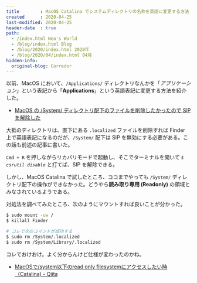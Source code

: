 ```yaml
---
title        : MacOS Catalina でシステムディレクトリの名称を英語に変更する方法
created      : 2020-04-25
last-modified: 2020-04-25
header-date  : true
path:
  - /index.html Neo's World
  - /blog/index.html Blog
  - /blog/2020/index.html 2020年
  - /blog/2020/04/index.html 04月
hidden-info:
  original-blog: Corredor
---
```


以前、MacOS において、`/Applications/` ディレクトリなんかを「*アプリケーション*」という表記から「**Applications**」という英語表記に変更する方法を紹介した。

- [MacOS の /System/ ディレクトリ配下のファイルを削除したかったので SIP を解除した](/blog/2019/07/03-01.html)

大抵のディレクトリは、直下にある `.localized` ファイルを削除すれば Finder 上で英語表記になるのだが、`/System/` 配下は SIP を無効にする必要がある。この話も前述の記事に書いた。

`Cmd + R` を押しながらリカバリモードで起動し、そこでターミナルを開いて *`$ csrutil disable`* と打てば、SIP を解除できる。

しかし、MacOS Catalina で試したところ、ココまでやっても `/System/` ディレクトリ配下の操作ができなかった。どうやら**読み取り専用 (Readonly)** の領域とみなされているようである。

対処法を調べてみたところ、次のようにマウントすれば良いことが分かった。

```bash
$ sudo mount -uw /
$ killall Finder

# コレで次のコマンドが成功する
$ sudo rm /System/.localized
$ sudo rm /System/Library/.localized
```

コレでおけおけ。よく分からんけど仕様が変わったのかね。

- [MacOSで/system以下のread only filesystemにアクセスしたい時（Catalina) - Qiita](https://qiita.com/Orangelinux/items/387c60f90652be085131)
